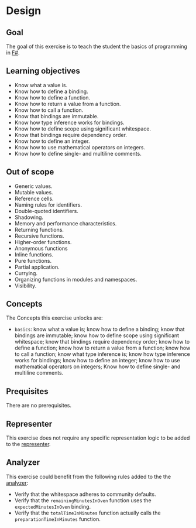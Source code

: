 # Design

## Goal

The goal of this exercise is to teach the student the basics of programming in [F#][values].

## Learning objectives

- Know what a value is.
- Know how to define a binding.
- Know how to define a function.
- Know how to return a value from a function.
- Know how to call a function.
- Know that bindings are immutable.
- Know how type inference works for bindings.
- Know how to define scope using significant whitespace.
- Know that bindings require dependency order.
- Know how to define an integer.
- Know how to use mathematical operators on integers.
- Know how to define single- and multiline comments.

## Out of scope

- Generic values.
- Mutable values.
- Reference cells.
- Naming rules for identifiers.
- Double-quoted identifiers.
- Shadowing.
- Memory and performance characteristics.
- Returning functions.
- Recursive functions.
- Higher-order functions.
- Anonymous functions
- Inline functions.
- Pure functions.
- Partial application.
- Currying.
- Organizing functions in modules and namespaces.
- Visibility.

## Concepts

The Concepts this exercise unlocks are:

- `basics`: know what a value is; know how to define a binding; know that bindings are immutable; know how to define scope using significant whitespace; know that bindings require dependency order; know how to define a function; know how to return a value from a function; know how to call a function; know what type inference is; know how type inference works for bindings; know how to define an integer; know how to use mathematical operators on integers; Know how to define single- and multiline comments.

## Prequisites

There are no prerequisites.

## Representer

This exercise does not require any specific representation logic to be added to the [representer][representer].

## Analyzer

This exercise could benefit from the following rules added to the the [analyzer][analyzer]:

- Verify that the whitespace adheres to community defaults.
- Verify that the `remainingMinutesInOven` function uses the `expectedMinutesInOven` binding.
- Verify that the `totalTimeInMinutes` function actually calls the `preparationTimeInMinutes` function.

[analyzer]: https://github.com/exercism/fsharp-analyzer
[representer]: https://github.com/exercism/fsharp-representer
[values]: https://docs.microsoft.com/en-us/dotnet/fsharp/language-reference/values/
